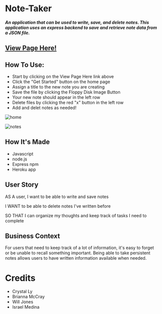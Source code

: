 # Note-Taker

##### An application that can be used to write, save, and delete notes. This application uses an express backend to save and retrieve note data from a JSON file.

## [View Page Here!](https://note-taker-justin-wofford.herokuapp.com/)

## How To Use:
* Start by clicking on the View Page Here link above
* Click the "Get Started" button on the home page
* Assign a title to the new note you are creating
* Save the file by clicking the Floppy Disk Image Button
* Your new note should appear in the left row
* Delete files by clicking the red "x" button in the left row
* Add and delet notes as needed!

![home](./public/assets/images/nt-home.png)

![notes](./public/assets/images/nt-action.png)

## How It's Made
* Javascript
* node.js
* Express npm
* Heroku app


## User Story

AS A user, I want to be able to write and save notes

I WANT to be able to delete notes I've written before

SO THAT I can organize my thoughts and keep track of tasks I need to complete

## Business Context

For users that need to keep track of a lot of information, it's easy to forget or be unable to recall something important. Being able to take persistent notes allows users to have written information available when needed.

# Credits
* Crystal Ly
* Brianna McCray
* Will Jones
* Israel Medina
